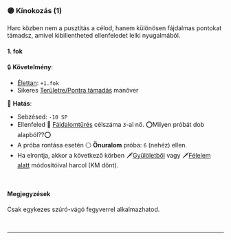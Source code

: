 ### 🟣 Kínokozás (1)

Harc közben nem a pusztítás a célod, hanem különösen fájdalmas pontokat támadsz, amivel kibillentheted ellenfeledet lelki nyugalmából.
#### 1. fok

🔒 **Követelmény**:
- [Élettan](../fortelyok.altalanos/elettan.md): `+1.fok`
- Sikeres [Területre/Pontra támadás](../066_05_altalanos_manoverek.md#területre--pontra-támadás) manőver

🌟 **Hatás**: 
- Sebzésed: `-10 SP`
- Ellenfeled 🔵 [Fájdalomtűrés](../kepzettsegek.primer.altalanos/fajdalomtures.md) célszáma `3`-al nő. ⭕Milyen próbát dob alapból??⭕
- A próba rontása esetén ⚪ **Önuralom** próba: `6` (nehéz) ellen.
- Ha elrontja, akkor a következő körben 🗡️[Gyűlöletből](../065_01_harci_helyzetek.md#gyűlöletből) vagy 🗡️[Félelem alatt](../065_01_harci_helyzetek.md#félelem-alatt) módosítóival harcol (KM dönt).

<br />

#### Megjegyzések

Csak egykezes szúró-vágó fegyverrel alkalmazhatod.

<br />

---
